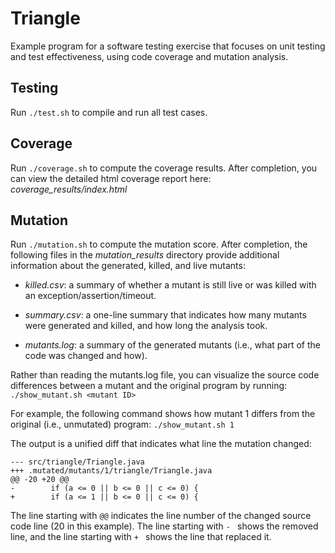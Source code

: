 # Triangle
Example program for a software testing exercise that focuses on unit testing and
test effectiveness, using code coverage and mutation analysis.

Testing
-------
Run `./test.sh` to compile and run all test cases.

Coverage
--------
Run `./coverage.sh` to compute the coverage results.
After completion, you can view the detailed html coverage report here:
*coverage_results/index.html*

Mutation
--------
Run `./mutation.sh` to compute the mutation score.
After completion, the following files in the *mutation_results* directory provide
additional information about the generated, killed, and live mutants:

- *killed.csv*:  a summary of whether a mutant is still live or was killed with an
                 exception/assertion/timeout.

- *summary.csv*: a one-line summary that indicates how many mutants were generated
                 and killed, and how long the analysis took.

- *mutants.log*: a summary of the generated mutants (i.e., what part of the code was
                 changed and how).

Rather than reading the mutants.log file, you can visualize the source code
differences between a mutant and the original program by running:
`./show_mutant.sh <mutant ID>`

For example, the following command shows how mutant 1 differs from the original
(i.e., unmutated) program:
`./show_mutant.sh 1`

The output is a unified diff that indicates what line the mutation changed:
```
--- src/triangle/Triangle.java
+++ .mutated/mutants/1/triangle/Triangle.java
@@ -20 +20 @@
-        if (a <= 0 || b <= 0 || c <= 0) {
+        if (a <= 1 || b <= 0 || c <= 0) {
```
The line starting with `@@` indicates the line number of the changed source code
line (20 in this example). The line starting with `- ` shows the removed line,
and the line starting with `+ ` shows the line that replaced it.
